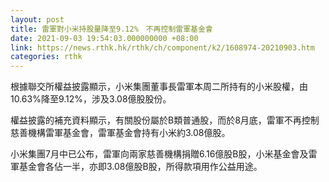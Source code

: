 ```yaml
---
layout: post
title: 雷軍對小米持股量降至9.12%　不再控制雷軍基金會
date: 2021-09-03 19:54:03.000000000 +08:00
link: https://news.rthk.hk/rthk/ch/component/k2/1608974-20210903.htm
categories: rthk
---
```


根據聯交所權益披露顯示，小米集團董事長雷軍本周二所持有的小米股權，由10.63%降至9.12%，涉及3.08億股股份。

權益披露的補充資料顯示，有關股份屬於B類普通股，而於8月底，雷軍不再控制慈善機構雷軍基金會，雷軍基金會持有小米約3.08億股。

小米集團7月中已公布，雷軍向兩家慈善機構捐贈6.16億股B股，小米基金會及雷軍基金會各佔一半，亦即3.08億股B股，所得款項用作公益用途。
